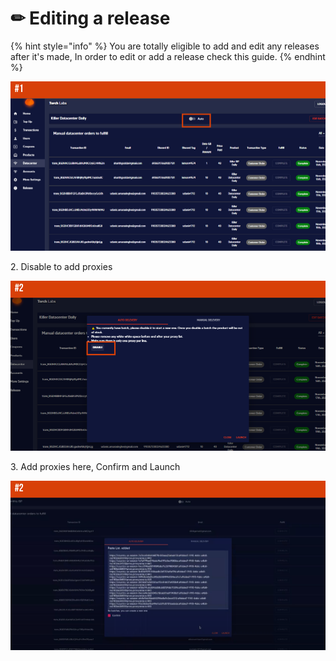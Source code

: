 # ✏ Editing a release

{% hint style="info" %}
You are totally eligible to add and edit any releases after it's made, In order to edit or add a release check this guide.
{% endhint %}

![](<../.gitbook/assets/1 (64) (4).png>)

2\. Disable to add proxies

![](<../.gitbook/assets/1 (66) (4).png>)

3\. Add proxies here, Confirm and Launch&#x20;

![](<../.gitbook/assets/1 (65) (5).png>)



